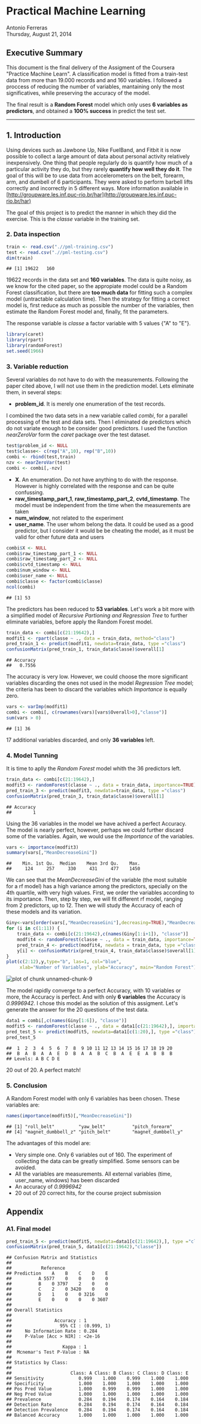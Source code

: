 # Practical Machine Learning
Antonio Ferreras  
Thursday, August 21, 2014  

## Executive Summary

This document is the final delivery of the Assigment of the Coursera "Practice Machine Learn". A classification model is fitted from a train-test data from more than 19.000 records and  and 160 variables. I followed a proccess of reducing the number of variables, mantaining only the most significatives, while preserving the accuracy of the model.

The final result is a **Random Forest** model which only uses **6 variables as predictors**, and obtained a **100% success** in predict the test set.

---

## 1. Introduction

Using devices such as Jawbone Up, Nike FuelBand, and Fitbit it is now possible to collect a large amount of data about personal activity relatively inexpensively. One thing that people regularly do is quantify how much of a particular activity they do, but they rarely **quantify how well they do it**. The goal of this will be to use data from accelerometers on the belt, forearm, arm, and dumbell of 6 participants. They were asked to perform barbell lifts correctly and incorrectly in 5 different ways. More information available in [http://groupware.les.inf.puc-rio.br/har](http://groupware.les.inf.puc-rio.br/har)

The goal of this project is to predict the manner in which they did the exercise. This is the *classe* variable in the training set. 

### 2. Data inspection


```r
train <- read.csv(".//pml-training.csv")
test <- read.csv(".//pml-testing.csv")
dim(train)
```

```
## [1] 19622   160
```

19622 records in the data set and **160 variables**. The data is quite noisy, as we know for the cited paper, so the appropiate model could be a Random Forest classification, but there are **too much data** for fitting such a complex model (untractable calculation time). Then the strategy for fitting a correct model is, first reduce as much as possible the number of the variables, then estimate the Random Forest model and, finally, fit the parameters.

The response variable is *classe* a factor variable with 5 values {"A" to "E"}. 


```r
library(caret)
library(rpart)
library(randomForest)
set.seed(1966)
```

### 3. Variable reduction

Several variables do not have to do with the measurements. Following the paper cited above, I will not use them in the prediction model. Lets eliminate them, in several steps:

* **problem_id**. It is merely one enumeration of the test records. 

I combined the two data sets in a new variable called *combi*, for a parallel processing of the test and data sets. Then I eliminated de predictors which do not variate enough to be consider good predictors. I used the function *nearZeroVar* form the *caret* package over the test dataset.


```r
test$problem_id <- NULL
test$classe<- c(rep("A",10), rep("B",10))
combi <- rbind(test,train)
nzv <- nearZeroVar(test)
combi <- combi[,-nzv]
```

* **X**. An enumeration. Do not have anything to do with the response. However is highly correlated with the response and can be quite confussing.
* **raw_timestamp_part_1**, **raw_timestamp_part_2**, **cvtd_timestamp**. The model must be independent from the time when the measurements are taken
* **num_window**, not related to the experiment
* **user_name**. The user whom belong the data. It could be used as a good predictor, but I consider it would be be cheating the model, as it must be valid for other future data and users



```r
combi$X <- NULL
combi$raw_timestamp_part_1 <- NULL
combi$raw_timestamp_part_2 <- NULL
combi$cvtd_timestamp <- NULL
combi$num_window <- NULL
combi$user_name <- NULL
combi$classe <- factor(combi$classe)
ncol(combi)
```

```
## [1] 53
```

The predictors has been reduced to **53 variables**. Let's work a bit more with a simplified model of *Recursive Partioning and Regression Tree* to further eliminate variables, before apply the Random Forest model.


```r
train_data <- combi[c(21:19642),]
modfit1 <- rpart(classe ~ ., data = train_data, method="class")
pred_train_1 <- predict(modfit1, newdata=train_data, type ="class")
confusionMatrix(pred_train_1, train_data$classe)$overall[1]
```

```
## Accuracy 
##   0.7556
```

The accuracy is very low. However, we could choose the more significant variables discarding the ones not used in the model *Regression Tree* model; the criteria has been to discard the variables which *Importance* is equally zero.


```r
vars <- varImp(modfit1)
combi <- combi[, c(rownames(vars)[vars$Overall>0],"classe")]
sum(vars > 0)
```

```
## [1] 36
```

17 additional variables discarded, and only **36 variables** left. 

### 4. Model Tunning

It is time to aplly the *Random Forest* model whith the 36 predictors left.


```r
train_data <- combi[c(21:19642),]
modfit3 <- randomForest(classe ~ ., data = train_data, importance=TRUE)
pred_train_3 <- predict(modfit3, newdata=train_data, type ="class")
confusionMatrix(pred_train_3, train_data$classe)$overall[1]
```

```
## Accuracy 
##        1
```

Using the 36 variables in the model we have achived a perfect Accuracy. The model is nearly perfect, however, perhaps we could further discard some of the variables. Again, we would use the *Importance* of the variables.


```r
vars <- importance(modfit3)
summary(vars[,"MeanDecreaseGini"])
```

```
##    Min. 1st Qu.  Median    Mean 3rd Qu.    Max. 
##     124     257     330     431     477    1450
```

We can see that the *MeanDecreaseGini* of the variable (the most suitable for a rf model) has a high variance among the predictors, specially on the 4th quartile, with very high values. First, we order the variables according to its importance. Then, step by step, we will fit different rf model, ranging from 2 predictors, up to 12. Then we will study the Accuracy of each of these models and its variation.


```r
Giny<-vars[order(vars[,"MeanDecreaseGini"],decreasing=TRUE),"MeanDecreaseGini"]
for (i in c(1:11)) {
    train_data <- combi[c(21:19642),c(names(Giny[1:i+1]), "classe")]
    modfit4 <- randomForest(classe ~ ., data = train_data, importance=TRUE)
    pred_train_4 <- predict(modfit4, newdata = train_data, type ="class")
    y[i] <- confusionMatrix(pred_train_4, train_data$classe)$overall[1]
}
plot(c(2:12),y,type="b", las=1, col="blue",
     xlab="Number of Variables", ylab="Accuracy", main="Random Forest")
```

![plot of chunk unnamed-chunk-9](./borrame_files/figure-html/unnamed-chunk-9.png) 

The model rapidly converge to a perfect Accuracy, with 10 variables or more, the Accuracy is perfect. And with only **6 variables** the Accuracy is *0.9996942*. I chose this model as the solution of this assigment. Let's generate the answer for the 20 questions of the test data.


```r
data1 = combi[,c(names(Giny[1:6]), "classe")]
modfit5 <- randomForest(classe ~ ., data = data1[c(21:19642),], importance=TRUE)
pred_test_5 <- predict(modfit5, newdata=data1[c(1:20),], type ="class")
pred_test_5
```

```
##  1  2  3  4  5  6  7  8  9 10 11 12 13 14 15 16 17 18 19 20 
##  B  A  B  A  A  E  D  B  A  A  B  C  B  A  E  E  A  B  B  B 
## Levels: A B C D E
```

20 out of 20. A perfect match!

### 5. Conclusion

A Random Forest model with only 6 variables has been chosen. These variables are:


```r
names(importance(modfit5)[,"MeanDecreaseGini"])
```

```
## [1] "roll_belt"         "yaw_belt"          "pitch_forearm"    
## [4] "magnet_dumbbell_z" "pitch_belt"        "magnet_dumbbell_y"
```

The advantages of this model are:

* Very simple one. Only 6 variables out of 160. The experiment of collecting the data can be greatly simplified. Some sensors can be avoided.
* All the variables are measurements. All external variables (time, user_name, windows) has been discarded
* An accuracy of *0.9996942*
* 20 out of 20 correct hits, for the course project submission

## Appendix

### A1. Final model


```r
pred_train_5 <- predict(modfit5, newdata=data1[c(21:19642),], type ="class")
confusionMatrix(pred_train_5, data1[c(21:19642),"classe"])
```

```
## Confusion Matrix and Statistics
## 
##           Reference
## Prediction    A    B    C    D    E
##          A 5577    0    0    0    0
##          B    0 3797    2    0    0
##          C    2    0 3420    0    0
##          D    1    0    0 3216    0
##          E    0    0    0    0 3607
## 
## Overall Statistics
##                                     
##                Accuracy : 1         
##                  95% CI : (0.999, 1)
##     No Information Rate : 0.284     
##     P-Value [Acc > NIR] : <2e-16    
##                                     
##                   Kappa : 1         
##  Mcnemar's Test P-Value : NA        
## 
## Statistics by Class:
## 
##                      Class: A Class: B Class: C Class: D Class: E
## Sensitivity             0.999    1.000    0.999    1.000    1.000
## Specificity             1.000    1.000    1.000    1.000    1.000
## Pos Pred Value          1.000    0.999    0.999    1.000    1.000
## Neg Pred Value          1.000    1.000    1.000    1.000    1.000
## Prevalence              0.284    0.194    0.174    0.164    0.184
## Detection Rate          0.284    0.194    0.174    0.164    0.184
## Detection Prevalence    0.284    0.194    0.174    0.164    0.184
## Balanced Accuracy       1.000    1.000    1.000    1.000    1.000
```
